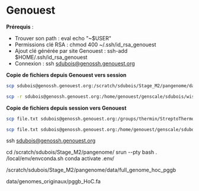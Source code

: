 # Genouest

**Prérequis** :

+ Trouver son path : eval echo "~$USER"
+ Permissions clé RSA : chmod 400 ~/.ssh/id_rsa_genouest
+ Ajout clé générée par site Genouest : ssh-add $HOME/.ssh/id_rsa_genouest
+ Connexion : ssh sdubois@genossh.genouest.org

**Copie de fichiers depuis Genouest vers session**

```bash
scp sdubois@genossh.genouest.org:/scratch/sdubois/Stage_M2/pangenome/data/ /udd/sidubois/Documents/Code/

scp -r sdubois@genossh.genouest.org:/home/genouest/genscale/sdubois/wisp/output/small /udd/sidubois/Stage/output
```
**Copie de fichiers depuis session vers Genouest**

```bash
scp file.txt sdubois@genossh.genouest.org:/groups/thermin/StreptoThermoGenomes

scp file.txt sdubois@genossh.genouest.org:/home/genouest/genscale/sdubois
```
ssh sdubois@genossh.genouest.org

cd /scratch/sdubois/Stage_M2/pangenome/
srun --pty bash
. /local/env/envconda.sh
conda activate .env/


/scratch/sdubois/Stage_M2/pangenome/data/full_genome_hoc_pggb

data/genomes_originaux/pggb_HoC.fa